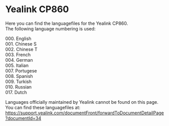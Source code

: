 # Yealink CP860

Here you can find the languagefiles for the Yealink CP860.  
The following language numbering is used:

000\. English  
001\. Chinese S  
002\. Chinese T  
003\. French  
004\. German  
005\. Italian  
007\. Portugese  
008\. Spanish  
009\. Turkish  
010\. Russian  
017\. Dutch

Languages officially maintained by Yealink cannot be found on this page. You can find these languagefiles at: https://support.yealink.com/documentFront/forwardToDocumentDetailPage?documentId=34
